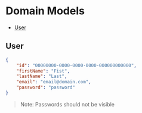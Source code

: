 # Domain Models


- [User](#user)


## User

```json
{
    "id": "00000000-0000-0000-0000-000000000000",
    "firstName": "Fist",
    "lastName": "Last",
    "email": "email@domain.com",
    "password": "password"
}
```

> Note: Passwords should not be visible 